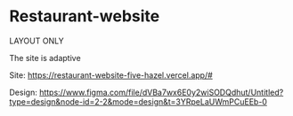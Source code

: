 # Restaurant-website

LAYOUT ONLY

The site is adaptive

Site: https://restaurant-website-five-hazel.vercel.app/#

Design: https://www.figma.com/file/dVBa7wx6E0y2wiSODQdhut/Untitled?type=design&node-id=2-2&mode=design&t=3YRpeLaUWmPCuEEb-0
